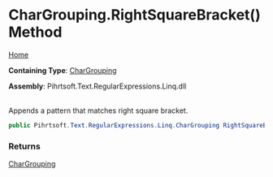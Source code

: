 # CharGrouping\.RightSquareBracket\(\) Method

[Home](../../../../../../README.md)

**Containing Type**: [CharGrouping](../README.md)

**Assembly**: Pihrtsoft\.Text\.RegularExpressions\.Linq\.dll

\
Appends a pattern that matches right square bracket\.

```csharp
public Pihrtsoft.Text.RegularExpressions.Linq.CharGrouping RightSquareBracket()
```

### Returns

[CharGrouping](../README.md)

